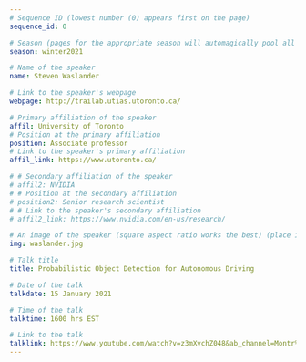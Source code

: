 ```yaml
---
# Sequence ID (lowest number (0) appears first on the page)
sequence_id: 0

# Season (pages for the appropriate season will automagically pool all speakers that gave a talk in the season)
season: winter2021

# Name of the speaker
name: Steven Waslander

# Link to the speaker's webpage
webpage: http://trailab.utias.utoronto.ca/

# Primary affiliation of the speaker
affil: University of Toronto
# Position at the primary affiliation
position: Associate professor
# Link to the speaker's primary affiliation
affil_link: https://www.utoronto.ca/

# # Secondary affiliation of the speaker
# affil2: NVIDIA
# # Position at the secondary affiliation
# position2: Senior research scientist
# # Link to the speaker's secondary affiliation
# affil2_link: https://www.nvidia.com/en-us/research/

# An image of the speaker (square aspect ratio works the best) (place in the `assets/img/speakers` directory)
img: waslander.jpg

# Talk title
title: Probabilistic Object Detection for Autonomous Driving

# Date of the talk
talkdate: 15 January 2021

# Time of the talk
talktime: 1600 hrs EST

# Link to the talk
talklink: https://www.youtube.com/watch?v=z3mXvchZ048&ab_channel=Montr%C3%A9alRoboticsandEmbodiedAILab
---
```


<!-- Whatever you write below will be disregarded -->
